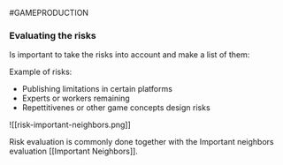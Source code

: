#GAMEPRODUCTION 


### Evaluating the risks

Is important to take the risks into account and make a list of them: 

Example of risks: 

* Publishing limitations in certain platforms
* Experts or workers remaining
* Repettitivenes or other game concepts design risks


![[risk-important-neighbors.png]]



Risk evaluation is commonly done together with the Important neighbors evaluation [[Important Neighbors]]. 